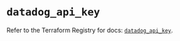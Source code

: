 # `datadog_api_key`

Refer to the Terraform Registry for docs: [`datadog_api_key`](https://registry.terraform.io/providers/datadog/datadog/3.38.0/docs/resources/api_key).
